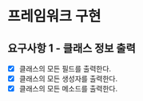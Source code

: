 # 프레임워크 구현

## 요구사항 1 - 클래스 정보 출력
- [x] 클래스의 모든 필드를 출력한다.
- [x] 클래스의 모든 생성자를 출력한다.
- [x] 클래스의 모든 메소드를 출력한다. 
